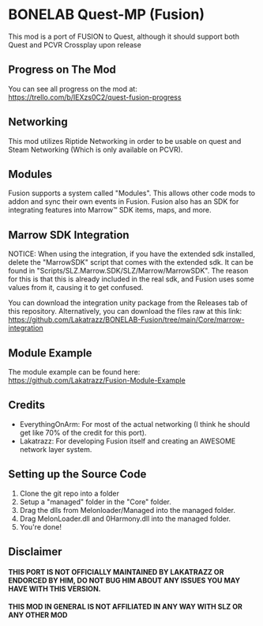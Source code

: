 # BONELAB Quest-MP (Fusion)
This mod is a port of FUSION to Quest, although it should support both Quest and PCVR Crossplay upon release

## Progress on The Mod
You can see all progress on the mod at: 
https://trello.com/b/IEXzs0C2/quest-fusion-progress

## Networking
This mod utilizes Riptide Networking in order to be usable on quest and Steam Networking (Which is only available on PCVR).

## Modules
Fusion supports a system called "Modules". This allows other code mods to addon and sync their own events in Fusion.
Fusion also has an SDK for integrating features into Marrow™ SDK items, maps, and more.

## Marrow SDK Integration
NOTICE:
When using the integration, if you have the extended sdk installed, delete the "MarrowSDK" script that comes with the extended sdk.
It can be found in "Scripts/SLZ.Marrow.SDK/SLZ/Marrow/MarrowSDK".
The reason for this is that this is already included in the real sdk, and Fusion uses some values from it, causing it to get confused.

You can download the integration unity package from the Releases tab of this repository.
Alternatively, you can download the files raw at this link:
https://github.com/Lakatrazz/BONELAB-Fusion/tree/main/Core/marrow-integration

## Module Example
The module example can be found here:
https://github.com/Lakatrazz/Fusion-Module-Example

## Credits
- EverythingOnArm: For most of the actual networking (I think he should get like 70% of the credit for this port).
- Lakatrazz: For developing Fusion itself and creating an AWESOME network layer system.

## Setting up the Source Code
1. Clone the git repo into a folder
2. Setup a "managed" folder in the "Core" folder.
3. Drag the dlls from Melonloader/Managed into the managed folder.
4. Drag MelonLoader.dll and 0Harmony.dll into the managed folder.
5. You're done!

## Disclaimer

#### THIS PORT IS NOT OFFICIALLY MAINTAINED BY LAKATRAZZ OR ENDORCED BY HIM, DO NOT BUG HIM ABOUT ANY ISSUES YOU MAY HAVE WITH THIS VERSION.
#### THIS MOD IN GENERAL IS NOT AFFILIATED IN ANY WAY WITH SLZ OR ANY OTHER MOD
